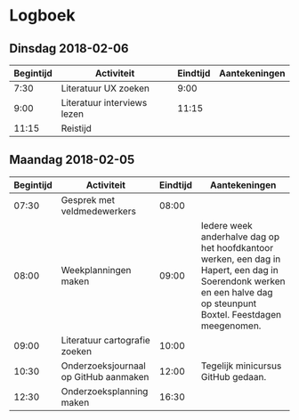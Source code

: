 # Logboek

## Dinsdag 2018-02-06
Begintijd | Activiteit | Eindtijd | Aantekeningen
---       | ---        | ---      | ---
7:30      | Literatuur UX zoeken | 9:00 | 
9:00      | Literatuur interviews lezen| 11:15 | 
11:15     | Reistijd | 

## Maandag 2018-02-05
Begintijd | Activiteit | Eindtijd | Aantekeningen
---       | ---        | ---      | ---
07:30     | Gesprek met veldmedewerkers | 08:00 |
08:00     | Weekplanningen maken | 09:00 | Iedere week anderhalve dag op het hoofdkantoor werken, een dag in Hapert, een dag in Soerendonk werken en een halve dag op steunpunt Boxtel. Feestdagen meegenomen.
09:00     | Literatuur cartografie zoeken | 10:00 | 
10:30     | Onderzoeksjournaal op GitHub aanmaken | 12:00 | Tegelijk minicursus GitHub gedaan.
12:30     | Onderzoeksplanning maken | 16:30 | 
